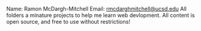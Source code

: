 Name: Ramon McDargh-Mitchell
Email: rmcdarghmitchell@ucsd.edu
All folders a minature projects to help me learn web devlopment. All content is open source, and free to use without restrictions!
